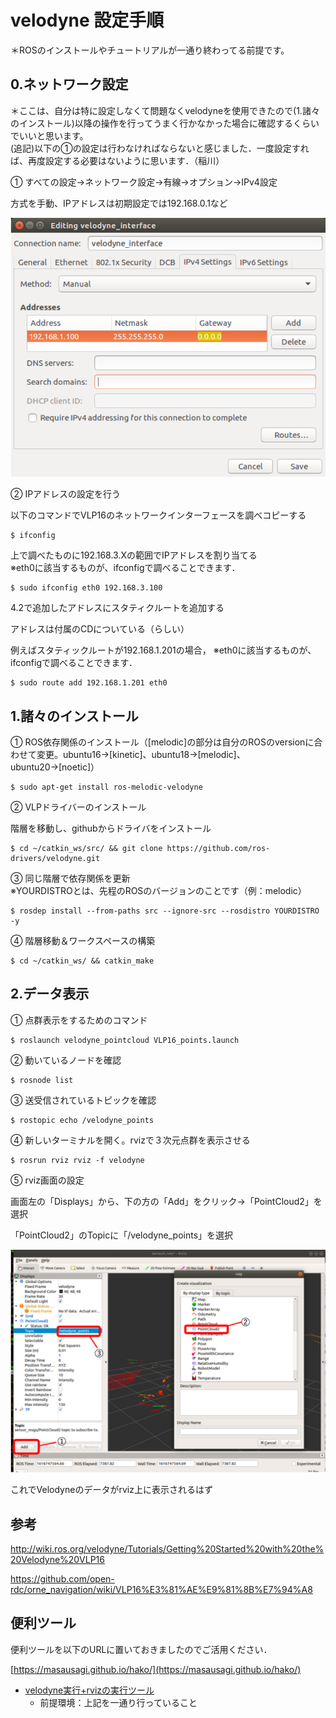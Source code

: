 # velodyne 設定手順 

＊ROSのインストールやチュートリアルが一通り終わってる前提です。 

## 0.ネットワーク設定 

＊ここは、自分は特に設定しなくて問題なくvelodyneを使用できたので(1.諸々のインストール)以降の操作を行ってうまく行かなかった場合に確認するくらいでいいと思います。   
(追記)以下の①の設定は行わなければならないと感じました．一度設定すれば、再度設定する必要はないように思います．（稲川）

① すべての設定→ネットワーク設定→有線→オプション→IPv4設定 

方式を手動、IPアドレスは初期設定では192.168.0.1など 

![](./config.png)

② IPアドレスの設定を行う 

以下のコマンドでVLP16のネットワークインターフェースを調べコピーする 

```
$ ifconfig 
```

上で調べたものに192.168.3.Xの範囲でIPアドレスを割り当てる  
※eth0に該当するものが、ifconfigで調べることできます． 

```
$ sudo ifconfig eth0 192.168.3.100 
```

4.2で追加したアドレスにスタティクルートを追加する 

アドレスは付属のCDについている（らしい） 

例えばスタティックルートが192.168.1.201の場合， 
※eth0に該当するものが、ifconfigで調べることできます． 

```
$ sudo route add 192.168.1.201 eth0 
```

## 1.諸々のインストール 

① ROS依存関係のインストール（[melodic]の部分は自分のROSのversionに合わせて変更。ubuntu16→[kinetic]、ubuntu18→[melodic]、ubuntu20→[noetic]） 

```
$ sudo apt-get install ros-melodic-velodyne 
```

② VLPドライバーのインストール 

階層を移動し、githubからドライバをインストール 

```
$ cd ~/catkin_ws/src/ && git clone https://github.com/ros-drivers/velodyne.git 
```

③ 同じ階層で依存関係を更新   
※YOURDISTROとは、先程のROSのバージョンのことです（例：melodic）

```
$ rosdep install --from-paths src --ignore-src --rosdistro YOURDISTRO -y 
```

④ 階層移動＆ワークスペースの構築 

```
$ cd ~/catkin_ws/ && catkin_make 
```

## 2.データ表示 

① 点群表示をするためのコマンド 

```
$ roslaunch velodyne_pointcloud VLP16_points.launch 
```

② 動いているノードを確認 

```
$ rosnode list 
```

③ 送受信されているトピックを確認 

```
$ rostopic echo /velodyne_points 
```

④ 新しいターミナルを開く。rvizで３次元点群を表示させる 

```
$ rosrun rviz rviz -f velodyne 
```

⑤ rviz画面の設定 

画面左の「Displays」から、下の方の「Add」をクリック→「PointCloud2」を選択 

「PointCloud2」のTopicに「/velodyne_points」を選択 

![](./view.png)

これでVelodyneのデータがrviz上に表示されるはず 


## 参考 

http://wiki.ros.org/velodyne/Tutorials/Getting%20Started%20with%20the%20Velodyne%20VLP16 

https://github.com/open-rdc/orne_navigation/wiki/VLP16%E3%81%AE%E9%81%8B%E7%94%A8 

 
## 便利ツール
便利ツールを以下のURLに置いておきましたのでご活用ください． 

[https://masausagi.github.io/hako/](https://masausagi.github.io/hako/)

- [velodyne実行+rvizの実行ツール](https://masausagi.github.io/hako/tools/ros_bash/exe-velodyne-rviz/exe-velodyne-rviz.sh)
  -  前提環境：上記を一通り行っていること